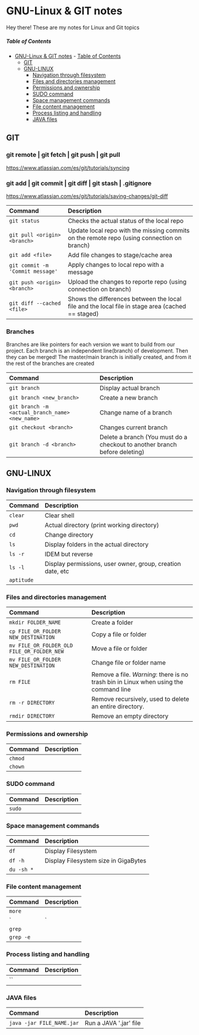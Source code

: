 # GNU-Linux & GIT notes

Hey there! These are my notes for Linux and Git topics

##### Table of Contents
- [GNU-Linux & GIT notes](#gnu-linux--git-notes)
        - [Table of Contents](#table-of-contents)
  - [GIT](#git)
  - [GNU-LINUX](#gnu-linux)
    - [Navigation through filesystem](#navigation-through-filesystem)
    - [Files and directories management](#files-and-directories-management)
    - [Permissions and ownership](#permissions-and-ownership)
    - [SUDO command](#sudo-command)
    - [Space management commands](#space-management-commands)
    - [File content management](#file-content-management)
    - [Process listing and handling](#process-listing-and-handling)
    - [JAVA files](#java-files)


## GIT

### git remote | git fetch | git push | git pull
https://www.atlassian.com/es/git/tutorials/syncing 

### git add | git commit | git diff | git stash | .gitignore
https://www.atlassian.com/es/git/tutorials/saving-changes/git-diff

| Command | Description |
| :--- | :--- |
| `git status` | Checks the actual status of the local repo |
| `git pull <origin> <branch>` | Update local repo with the missing commits on the remote repo (using <origin> connection on <branch> branch) |
| `git add <file>` | Add file changes to stage/cache area |
| `git commit -m 'Commit message'` | Apply changes to local repo with a message |
| `git push <origin> <branch>` | Upload the changes to reporte repo (using <origin> connection on <branch> branch) |
| `git diff --cached <file>` | Shows the differences between the local file and the local file in stage area (cached == staged) |

### Branches
Branches are like pointers for each version we want to build from our project.
Each branch is an independent line(branch) of development. Then they can be merged!
The master/main branch is initially created, and from it the rest of the branches are created
 
| Command | Description |
| :--- | :--- |
| `git branch` | Display actual branch |
| `git branch <new_branch>` | Create a new branch |
| `git branch -m <actual_branch_name> <new_name>` | Change name of a branch |
| `git checkout <branch>` | Changes current branch |
| `git branch -d <branch>` | Delete a branch (You must do a checkout to another branch before deleting) |


## GNU-LINUX

### Navigation through filesystem
| Command | Description |
| :--- | :--- |
| `clear` | Clear shell |
| `pwd` | Actual directory (print working directory) |
| `cd` | Change directory |
| `ls` | Display folders in the actual directory |
| `ls -r` | IDEM but reverse |
| `ls -l` | Display permissions, user owner, group, creation date, etc |
| `aptitude` |  |


### Files and directories management
| Command | Description |
| :--- | :--- |
| `mkdir FOLDER_NAME` | Create a folder |
| `cp FILE_OR_FOLDER NEW_DESTINATION` | Copy a file or folder |
| `mv FILE_OR_FOLDER_OLD FILE_OR_FOLDER_NEW` | Move a file or folder |
| `mv FILE_OR_FOLDER NEW_DESTINATION` | Change file or folder name |
| `rm FILE` | Remove a file. *Warning*: there is no trash bin in Linux when using the command line |
| `rm -r DIRECTORY` | Remove recursively, used to delete an entire directory. |
| `rmdir DIRECTORY` | Remove an empty directory |

### Permissions and ownership
| Command | Description |
| :--- | :--- |
| `chmod` |  |
| `chown` |  |

### SUDO command
| Command | Description |
| :--- | :--- |
| `sudo` |  |

### Space management commands
| Command | Description |
| :--- | :--- |
| `df` | Display Filesystem |
| `df -h` | Display Filesystem size in GigaBytes |
| `du -sh *` |  |

### File content management
| Command | Description |
| :--- | :--- |
| `more` |  |
| `|` |  |
| `grep` |  |
| `grep -e` |  |

### Process listing and handling
| Command | Description |
| :--- | :--- |
| `` |  |

### JAVA files
| Command | Description |
| :--- | :--- |
| `java -jar FILE_NAME.jar` | Run a JAVA '.jar' file |
